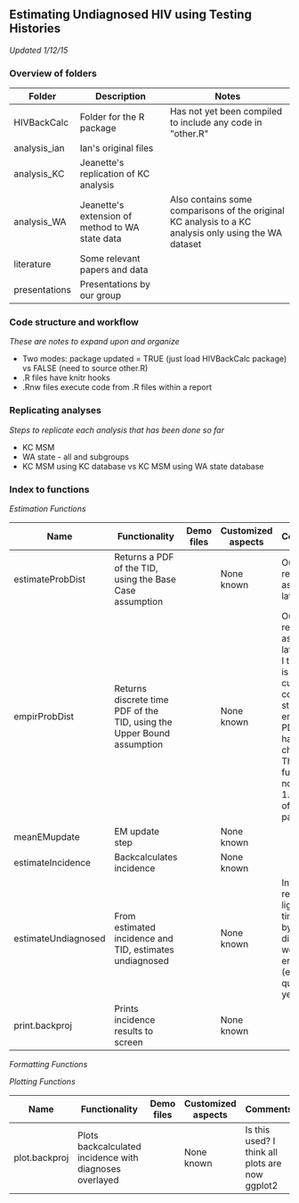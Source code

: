 
## Estimating Undiagnosed HIV using Testing Histories

*Updated 1/12/15*

### Overview of folders

Folder | Description | Notes
------ | ----------- | -----
HIVBackCalc | Folder for the R package | Has not yet been compiled to include any code in "other.R" 
analysis_ian | Ian's original files |   
analysis_KC | Jeanette's replication of KC analysis |   
analysis_WA | Jeanette's extension of method to WA state data | Also contains some comparisons of the original KC analysis to a KC analysis only using the WA dataset
literature | Some relevant papers and data |   
presentations | Presentations by our group |   

### Code structure and workflow

_These are notes to expand upon and organize_

* Two modes: package updated = TRUE (just load HIVBackCalc package) vs FALSE (need to source other.R)
* .R files have knitr hooks
* .Rnw files execute code from .R files within a report

### Replicating analyses

_Steps to replicate each analysis that has been done so far_

* KC MSM
* WA state - all and subgroups
* KC MSM using KC database vs KC MSM using WA state database

### Index to functions

_Estimation Functions_

Name | Functionality | Demo files | Customized aspects | Comments
---- | ------------- | ---------- | ------------------ | --------------
estimateProbDist | Returns a PDF of the TID, using the Base Case assumption | | None known | Output is referred to as "pid" in later code
empirProbDist | Returns discrete time PDF of the TID, using the Upper Bound assumption | | None known | Output is referred to as "pid" in later code. I think this is a custom-coding of a standard empirical PDF, but I haven't checked it. This functon is not in the 1.0 version of the package
meanEMupdate | EM update step | | None known | 
estimateIncidence | Backcalculates incidence | | None known | 
estimateUndiagnosed | From estimated incidence and TID, estimates undiagnosed | | None known | Interpret results in light of the time step by which diagnoses were entered (e.g., per quarter-year)
print.backproj | Prints incidence results to screen | | None known | 

_Formatting Functions_

_Plotting Functions_

Name | Functionality | Demo files | Customized aspects | Comments
---- | ------------- | ---------- | ------------------ | --------------
plot.backproj | Plots backcalculated incidence with diagnoses overlayed | | None known | Is this used? I think all plots are now ggplot2